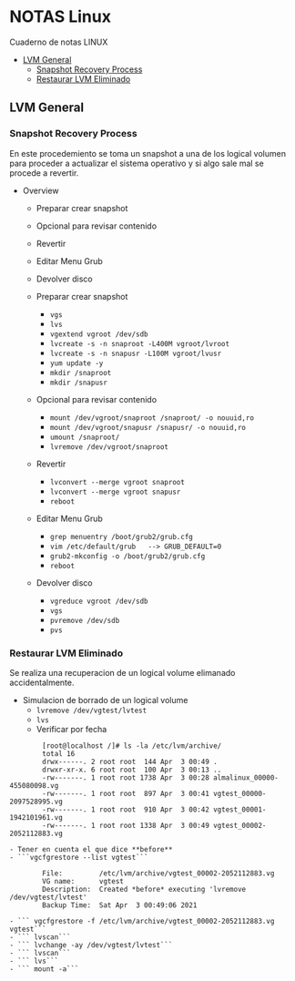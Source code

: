 # NOTAS Linux
Cuaderno de notas LINUX

- [LVM General](#lvm-general)
    - [Snapshot Recovery Process](#snapshot-recovery-process)
    - [Restaurar LVM Eliminado](#restaurar-lvm-eliminado)

## LVM General
### Snapshot Recovery Process
En este procedemiento se toma un snapshot a una de los logical volumen para proceder a actualizar el sistema operativo y si algo sale mal
se procede a revertir.
  
- Overview
  - Preparar crear snapshot
  - Opcional para revisar contenido
  - Revertir
  - Editar Menu Grub
  - Devolver disco

  - Preparar crear snapshot
	- ```vgs```
	- ```lvs```
	- ```vgextend vgroot /dev/sdb```
	- ```lvcreate -s -n snaproot -L400M vgroot/lvroot```
	- ```lvcreate -s -n snapusr -L100M vgroot/lvusr```
	- ```yum update -y```
	- ```mkdir /snaproot```
	- ```mkdir /snapusr```

  - Opcional para revisar contenido
	- ```mount /dev/vgroot/snaproot /snaproot/ -o nouuid,ro```
	- ```mount /dev/vgroot/snapusr /snapusr/ -o nouuid,ro```
	- ```umount /snaproot/```
	- ```lvremove /dev/vgroot/snaproot```

  - Revertir
    - ```lvconvert --merge vgroot snaproot```
	- ```lvconvert --merge vgroot snapusr```
	- ```reboot```

  - Editar Menu Grub
	- ```grep menuentry /boot/grub2/grub.cfg ```
	- ```vim /etc/default/grub   --> GRUB_DEFAULT=0```
	- ```grub2-mkconfig -o /boot/grub2/grub.cfg ```
	- ```reboot```

  - Devolver disco
	- ```vgreduce vgroot /dev/sdb```
	- ```vgs```
	- ```pvremove /dev/sdb```
	- ```pvs```


### Restaurar LVM Eliminado
Se realiza una recuperacion de un logical volume elimanado accidentalmente.
  - Simulacion de borrado de un logical volume
	- ```lvremove /dev/vgtest/lvtest```
	- ```lvs```
	- Verificar por fecha
```
		[root@localhost /]# ls -la /etc/lvm/archive/
		total 16
		drwx------. 2 root root  144 Apr  3 00:49 .
		drwxr-xr-x. 6 root root  100 Apr  3 00:13 ..
		-rw-------. 1 root root 1738 Apr  3 00:28 almalinux_00000-455080098.vg
		-rw-------. 1 root root  897 Apr  3 00:41 vgtest_00000-2097528995.vg
		-rw-------. 1 root root  910 Apr  3 00:42 vgtest_00001-1942101961.vg
		-rw-------. 1 root root 1338 Apr  3 00:49 vgtest_00002-2052112883.vg
```
    - Tener en cuenta el que dice **before**
	- ```vgcfgrestore --list vgtest```
```		
		File:         /etc/lvm/archive/vgtest_00002-2052112883.vg
		VG name:      vgtest
		Description:  Created *before* executing 'lvremove /dev/vgtest/lvtest'
		Backup Time:  Sat Apr  3 00:49:06 2021
```
	- ``` vgcfgrestore -f /etc/lvm/archive/vgtest_00002-2052112883.vg vgtest```
	- ``` lvscan```
	- ``` lvchange -ay /dev/vgtest/lvtest```
	- ``` lvscan```
	- ``` lvs```
	- ``` mount -a```